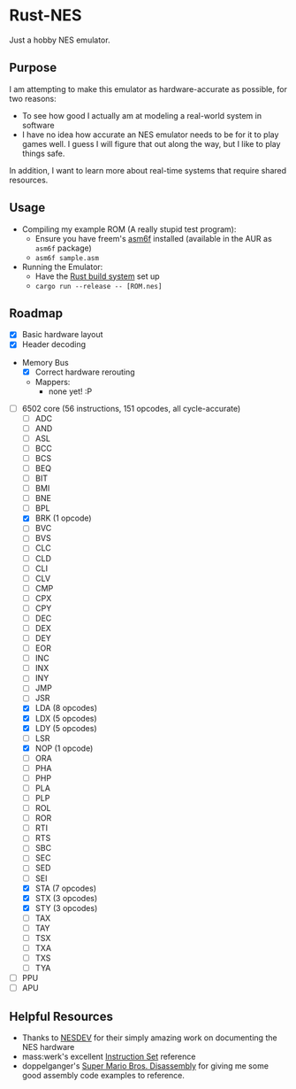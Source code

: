 
# Rust-NES

Just a hobby NES emulator.

## Purpose

I am attempting to make this emulator as hardware-accurate as possible, for two reasons:

- To see how good I actually am at modeling a real-world system in software
- I have no idea how accurate an NES emulator needs to be for it to play games well. I guess I will figure that out along the way, but I like to play things safe.

In addition, I want to learn more about real-time systems that require shared resources.

## Usage

- Compiling my example ROM (A really stupid test program):
    - Ensure you have freem's [asm6f](https://github.com/freem/asm6f) installed (available in the AUR as `asm6f` package)
    - `asm6f sample.asm`
- Running the Emulator:
    - Have the [Rust build system](https://www.rust-lang.org/tools/install) set up
    - `cargo run --release -- [ROM.nes]`

## Roadmap

- [X] Basic hardware layout
- [X] Header decoding
- Memory Bus
    - [X] Correct hardware rerouting
    - Mappers:
        - none yet! :P
- [ ] 6502 core (56 instructions, 151 opcodes, all cycle-accurate)
    - [ ] ADC
    - [ ] AND
    - [ ] ASL
    - [ ] BCC
    - [ ] BCS
    - [ ] BEQ
    - [ ] BIT
    - [ ] BMI
    - [ ] BNE
    - [ ] BPL
    - [X] BRK (1 opcode)
    - [ ] BVC
    - [ ] BVS
    - [ ] CLC
    - [ ] CLD
    - [ ] CLI
    - [ ] CLV
    - [ ] CMP
    - [ ] CPX
    - [ ] CPY
    - [ ] DEC
    - [ ] DEX
    - [ ] DEY
    - [ ] EOR
    - [ ] INC
    - [ ] INX
    - [ ] INY
    - [ ] JMP
    - [ ] JSR
    - [X] LDA (8 opcodes)
    - [X] LDX (5 opcodes)
    - [X] LDY (5 opcodes)
    - [ ] LSR
    - [X] NOP (1 opcode)
    - [ ] ORA
    - [ ] PHA
    - [ ] PHP
    - [ ] PLA
    - [ ] PLP
    - [ ] ROL
    - [ ] ROR
    - [ ] RTI
    - [ ] RTS
    - [ ] SBC
    - [ ] SEC
    - [ ] SED
    - [ ] SEI
    - [X] STA (7 opcodes)
    - [X] STX (3 opcodes)
    - [X] STY (3 opcodes)
    - [ ] TAX
    - [ ] TAY
    - [ ] TSX
    - [ ] TXA
    - [ ] TXS
    - [ ] TYA
- [ ] PPU
- [ ] APU

## Helpful Resources

- Thanks to [NESDEV](https://www.nesdev.org/wiki) for their simply amazing work on documenting the NES hardware
- mass:werk's excellent [Instruction Set](https://www.masswerk.at/6502/6502_instruction_set.html) reference
- doppelganger's [Super Mario Bros. Disassembly](https://gist.github.com/1wErt3r/4048722) for giving me some good assembly code examples to reference.

